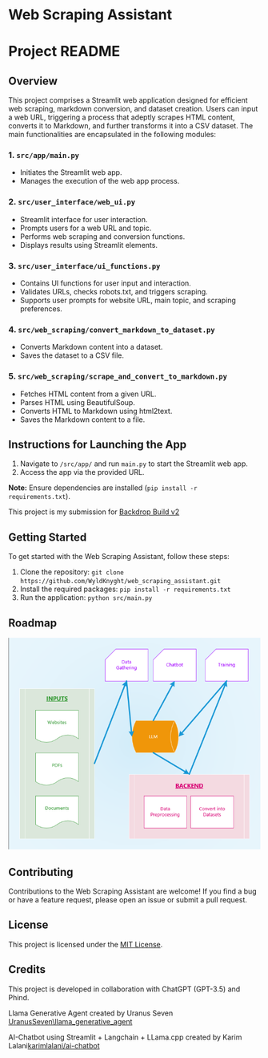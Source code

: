 # Web Scraping Assistant

# Project README

## Overview
This project comprises a Streamlit web application designed for efficient web scraping, markdown conversion, and dataset creation. Users can input a web URL, triggering a process that adeptly scrapes HTML content, converts it to Markdown, and further transforms it into a CSV dataset. The main functionalities are encapsulated in the following modules:

### 1. `src/app/main.py`
- Initiates the Streamlit web app.
- Manages the execution of the web app process.

### 2. `src/user_interface/web_ui.py`
- Streamlit interface for user interaction.
- Prompts users for a web URL and topic.
- Performs web scraping and conversion functions.
- Displays results using Streamlit elements.

### 3. `src/user_interface/ui_functions.py`
- Contains UI functions for user input and interaction.
- Validates URLs, checks robots.txt, and triggers scraping.
- Supports user prompts for website URL, main topic, and scraping preferences.

### 4. `src/web_scraping/convert_markdown_to_dataset.py`
- Converts Markdown content into a dataset.
- Saves the dataset to a CSV file.

### 5. `src/web_scraping/scrape_and_convert_to_markdown.py`
- Fetches HTML content from a given URL.
- Parses HTML using BeautifulSoup.
- Converts HTML to Markdown using html2text.
- Saves the Markdown content to a file.

## Instructions for Launching the App
1. Navigate to `/src/app/` and run `main.py` to start the Streamlit web app.
2. Access the app via the provided URL.

**Note:** Ensure dependencies are installed (`pip install -r requirements.txt`).

This project is my submission for [Backdrop Build v2](https://backdropbuild.com/v2)

## Getting Started

To get started with the Web Scraping Assistant, follow these steps:

1. Clone the repository: `git clone https://github.com/WyldKnyght/web_scraping_assistant.git`
2. Install the required packages: `pip install -r requirements.txt`
3. Run the application: `python src/main.py`

## Roadmap

<img src="\docs\Roadmap.png">


## Contributing

Contributions to the Web Scraping Assistant are welcome! If you find a bug or have a feature request, please open an issue or submit a pull request.

## License

This project is licensed under the [MIT License](LICENSE).

## Credits

This project is developed in collaboration with ChatGPT (GPT-3.5) and Phind. 

Llama Generative Agent created by Uranus Seven [UranusSeven\llama_generative_agent](https://github.com/UranusSeven/llama_generative_agent)

AI-Chatbot using Streamlit + Langchain + LLama.cpp created by Karim Lalani[karimlalani/ai-chatbot](https://github.com/karimlalani/ai-chatbot)

